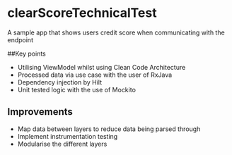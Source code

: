 # clearScoreTechnicalTest

A sample app that shows users credit score when communicating with the endpoint

##Key points
* Utilising ViewModel whilst using Clean Code Architecture 
* Processed data via use case with the user of RxJava
* Dependency injection by Hilt 
* Unit tested logic with the use of Mockito


## Improvements
* Map data between layers to reduce data being parsed through
* Implement instrumentation testing
* Modularise the different layers

